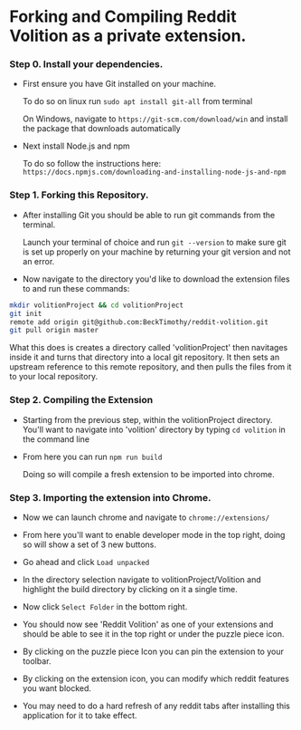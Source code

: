 # Forking and Compiling Reddit Volition as a private extension.



### Step 0. Install your dependencies.

- First ensure you have Git installed on your machine.
  
    To do so on linux run `sudo apt install git-all` from terminal

    On Windows, navigate to `https://git-scm.com/download/win` and install the package that downloads automatically

- Next install Node.js and npm

    To do so follow the instructions here: `https://docs.npmjs.com/downloading-and-installing-node-js-and-npm`

### Step 1. Forking this Repository.

- After installing Git you should be able to run git commands from the terminal.

    Launch your terminal of choice and run `git --version` to make sure git is set up properly on your machine by returning your git version and not an error.

- Now navigate to the directory you'd like to download the extension files to and run these commands: 

```bash
mkdir volitionProject && cd volitionProject
git init
remote add origin git@github.com:BeckTimothy/reddit-volition.git
git pull origin master
```

What this does is creates a directory called 'volitionProject' then navitages inside it and turns that directory into a local git repository. It then sets an upstream reference to this remote repository, and then pulls the files from it to your local repository.

### Step 2. Compiling the Extension

- Starting from the previous step, within the volitionProject directory. You'll want to navigate into 'volition' directory by typing `cd volition` in the command line

- From here you can run `npm run build`

    Doing so will compile a fresh extension to be imported into chrome.

### Step 3. Importing the extension into Chrome.

- Now we can launch chrome and navigate to `chrome://extensions/`

- From here you'll want to enable developer mode in the top right, doing so will show a set of 3 new buttons.
 
- Go ahead and click `Load unpacked`

- In the directory selection navigate to volitionProject/Volition and highlight the build directory by clicking on it a single time.

- Now click `Select Folder` in the bottom right.

- You should now see 'Reddit Volition' as one of your extensions and should be able to see it in the top right or under the puzzle piece icon.



- By clicking on the puzzle piece Icon you can pin the extension to your toolbar.

- By clicking on the extension icon, you can modify which reddit features you want blocked.

- You may need to do a hard refresh of any reddit tabs after installing this application for it to take effect. 











